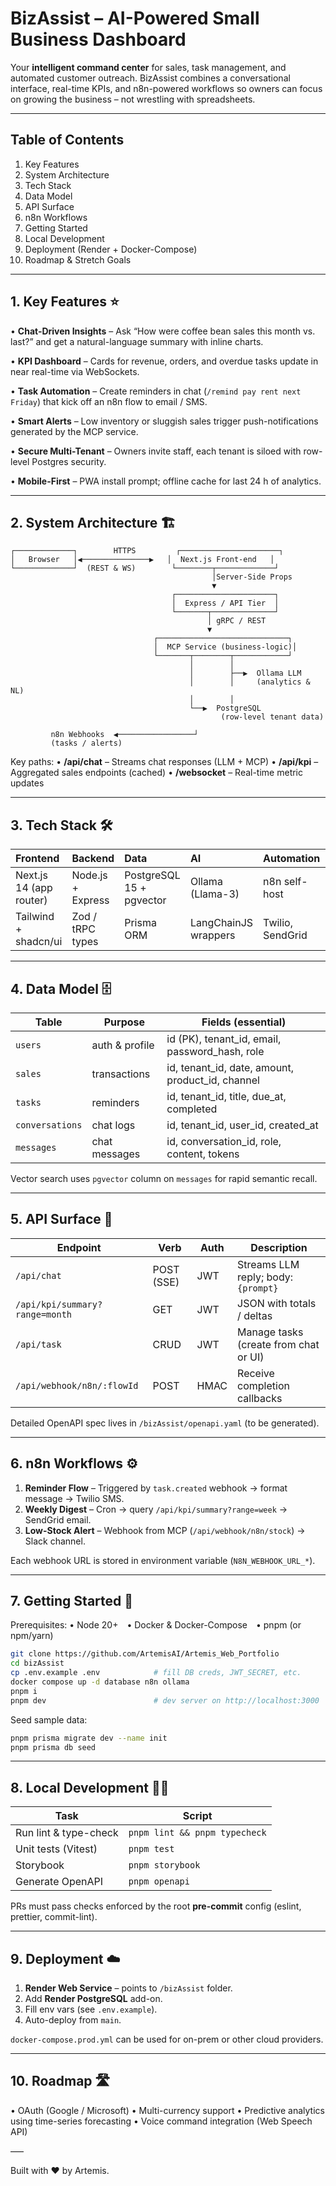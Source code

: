 # BizAssist – AI-Powered Small Business Dashboard

Your **intelligent command center** for sales, task management, and automated customer outreach. BizAssist combines a conversational interface, real-time KPIs, and n8n-powered workflows so owners can focus on growing the business – not wrestling with spreadsheets.

---

## Table of Contents
1. Key Features
2. System Architecture
3. Tech Stack
4. Data Model
5. API Surface
6. n8n Workflows
7. Getting Started
8. Local Development
9. Deployment (Render + Docker-Compose)
10. Roadmap & Stretch Goals

---

## 1. Key Features  ⭐

• **Chat-Driven Insights** – Ask “How were coffee bean sales this month vs. last?” and get a natural-language summary with inline charts.

• **KPI Dashboard** – Cards for revenue, orders, and overdue tasks update in near real-time via WebSockets.

• **Task Automation** – Create reminders in chat (`/remind pay rent next Friday`) that kick off an n8n flow to email / SMS.

• **Smart Alerts** – Low inventory or sluggish sales trigger push-notifications generated by the MCP service.

• **Secure Multi-Tenant** – Owners invite staff, each tenant is siloed with row-level Postgres security.

• **Mobile-First** – PWA install prompt; offline cache for last 24 h of analytics.

---

## 2. System Architecture  🏗️

```
┌─────────────┐        HTTPS         ┌──────────────────────┐
│   Browser   │◀───────────────▶   │  Next.js Front-end   │
└─────────────┘  (REST & WS)        └────────┬─────────────┘
                                             │Server-Side Props
                                             ▼
                                    ┌──────────────────────┐
                                    │  Express / API Tier  │
                                    └───────┬──────────────┘
                                            │ gRPC / REST
                                            ▼
                                ┌─────────────────────────────┐
                                │  MCP Service (business-logic)│
                                └───────┬────────┬────────────┘
                                        │        │
                                        │        ├──▶  Ollama LLM
                                        │        │     (analytics & NL)
                                        │        │
                                        └──▶  PostgreSQL
                                               (row-level tenant data)

         n8n Webhooks  ◀─────────────────┘
         (tasks / alerts)
```

Key paths:
• **/api/chat** – Streams chat responses (LLM + MCP)
• **/api/kpi** – Aggregated sales endpoints (cached)
• **/websocket** – Real-time metric updates

---

## 3. Tech Stack  🛠️

Frontend  | Backend        | Data                  | AI          | Automation | DevOps
:---------|:---------------|:----------------------|:------------|:-----------|:---------
Next.js 14 (app router) | Node.js + Express | PostgreSQL 15 + pgvector | Ollama (Llama-3) | n8n self-host | Docker Compose, Render
Tailwind + shadcn/ui | Zod / tRPC types | Prisma ORM | LangChainJS wrappers | Twilio, SendGrid | GitHub Actions (CI)

---

## 4. Data Model  🗄️

Table | Purpose | Fields (essential)
------|---------|--------------------
`users` | auth & profile | id (PK), tenant_id, email, password_hash, role
`sales` | transactions   | id, tenant_id, date, amount, product_id, channel
`tasks` | reminders      | id, tenant_id, title, due_at, completed
`conversations` | chat logs | id, tenant_id, user_id, created_at
`messages` | chat messages | id, conversation_id, role, content, tokens

Vector search uses `pgvector` column on `messages` for rapid semantic recall.

---

## 5. API Surface  📡

Endpoint | Verb | Auth | Description
---------|------|------|-------------
`/api/chat` | POST (SSE) | JWT | Streams LLM reply; body: `{prompt}`
`/api/kpi/summary?range=month` | GET | JWT | JSON with totals / deltas
`/api/task` | CRUD | JWT | Manage tasks (create from chat or UI)
`/api/webhook/n8n/:flowId` | POST | HMAC | Receive completion callbacks

Detailed OpenAPI spec lives in `/bizAssist/openapi.yaml` (to be generated).

---

## 6. n8n Workflows  ⚙️

1. **Reminder Flow** – Triggered by `task.created` webhook → format message → Twilio SMS.
2. **Weekly Digest** – Cron → query `/api/kpi/summary?range=week` → SendGrid email.
3. **Low-Stock Alert** – Webhook from MCP (`/api/webhook/n8n/stock`) → Slack channel.

Each webhook URL is stored in environment variable (`N8N_WEBHOOK_URL_*`).

---

## 7. Getting Started  🚀

Prerequisites:
• Node 20+ • Docker & Docker-Compose • pnpm (or npm/yarn)

```bash
git clone https://github.com/ArtemisAI/Artemis_Web_Portfolio
cd bizAssist
cp .env.example .env            # fill DB creds, JWT_SECRET, etc.
docker compose up -d database n8n ollama
pnpm i
pnpm dev                        # dev server on http://localhost:3000
```

Seed sample data:
```bash
pnpm prisma migrate dev --name init
pnpm prisma db seed
```

---

## 8. Local Development  🧑‍💻

Task | Script
-----|--------
Run lint & type-check | `pnpm lint && pnpm typecheck`
Unit tests (Vitest)   | `pnpm test`
Storybook             | `pnpm storybook`
Generate OpenAPI      | `pnpm openapi`

PRs must pass checks enforced by the root **pre-commit** config (eslint, prettier, commit-lint).

---

## 9. Deployment  ☁️

1. **Render Web Service** – points to `/bizAssist` folder.
2. Add **Render PostgreSQL** add-on.
3. Fill env vars (see `.env.example`).
4. Auto-deploy from `main`.

`docker-compose.prod.yml` can be used for on-prem or other cloud providers.

---

## 10. Roadmap  🛣️

• OAuth (Google / Microsoft)
• Multi-currency support
• Predictive analytics using time-series forecasting
• Voice command integration (Web Speech API)

–––

Built with ❤️ by Artemis.

